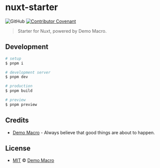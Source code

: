 # nuxt-starter

![GitHub](https://img.shields.io/github/license/DemoMacro/nuxt-starter)
[![Contributor Covenant](https://img.shields.io/badge/Contributor%20Covenant-2.1-4baaaa.svg)](https://www.contributor-covenant.org/version/2/1/code_of_conduct/)

> Starter for Nuxt, powered by Demo Macro.

## Development

```bash
# setup
$ pnpm i

# development server
$ pnpm dev

# production
$ pnpm build

# preview
$ pnpm preview
```

## Credits

- [Demo Macro](https://github.com/DemoMacro) - Always believe that good things are about to happen.

## License

- [MIT](LICENSE) &copy; [Demo Macro](https://imst.xyz/)
